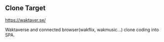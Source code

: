 ## Clone Target

https://waktaver.se/

Waktaverse and connected browser(wakflix, wakmusic...) clone coding into SPA.
